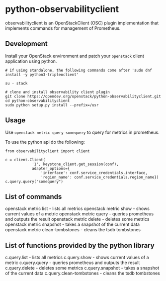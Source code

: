 # python-observabilityclient

observabilityclient is an OpenStackClient (OSC) plugin implementation that
implements commands for management of Prometheus.

## Development

Install your OpenStack environment and patch your `openstack` client application using python.

```
# if using standalone, the following commands come after 'sudo dnf install -y python3-tripleoclient'

su - stack

# clone and install observability client plugin
git clone https://opendev.org/openstack/python-observabilityclient.git
cd python-observabilityclient
sudo python setup.py install --prefix=/usr
```

## Usage

Use `openstack metric query somequery` to query for metrics in prometheus.

To use the python api do the following:
```
from observabilityclient import client

c = client.Client(
            '1', keystone_client.get_session(conf),
            adapter_options={
                'interface': conf.service_credentials.interface,
                'region_name': conf.service_credentials.region_name})
c.query.query("somequery")
```

## List of commands

openstack metric list - lists all metrics
openstack metric show - shows current values of a metric
openstack metric query - queries prometheus and outputs the result
openstack metric delete - deletes some metrics
openstack metric snapshot - takes a snapshot of the current data
openstack metric clean-tombstones - cleans the tsdb tombstones

## List of functions provided by the python library
c.query.list - lists all metrics
c.query.show - shows current values of a metric
c.query.query - queries prometheus and outputs the result
c.query.delete - deletes some metrics
c.query.snapshot - takes a snapshot of the current data
c.query.clean-tombstones - cleans the tsdb tombstones
